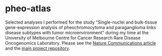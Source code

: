 # pheo-atlas
Selected analyses I performed for the study "Single-nuclei and bulk-tissue gene-expression analysis of pheochromocytoma and paraganglioma links disease subtypes with tumor microenvironment" during my time at the University of Melbourne Centre for Cancer Research Rare Disease Oncogenomics Laboratory. Please see the [Nature Communications article](https://www.nature.com/articles/s41467-022-34011-3) and the [main project repository](https://github.com/UMCCR-RADIO-Lab/snRNA-seq-atlas-of-pheochromocytoma-and-paraganglioma).
